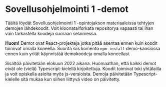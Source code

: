 # Sovellusohjelmointi 1 -demot

Täältä löydät Sovellusohjelmointi 1 -opintojakson materiaaleissa tehtyjen demojen lähdekoodit. Voit kloonata/forkata repositorya vapaasti tai ihan vain tarkastella koodeja suoraan selaimessa.

__Huom!__ Demot ovat React-projekteja jotka pitää asentaa ennen kuin koodit toimivat omalla koneella. Suorita siis komento `npm install` demo-kansiossa ennen kuin yrität käynnistää demokoodeja omalla koneellasi.

Sisältöä päivitetään elokuun 2022 aikana. Huomaathan, että kaikki demot eivät ole (vielä) Typescript-kielellä kirjoitettuja. Koodit toimivat toki yhtälailla ja voit opiskella asioita myös js-versioista. Demoja päivitetään Typescript-kielelle sitä mukaa kun siihen liittyvä video on päivitetty.  